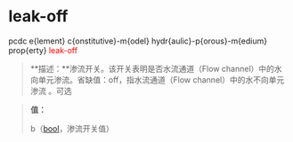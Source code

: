 # leak-off
pcdc e{lement} c{onstitutive}-m{odel} hydr{aulic}-p{orous}-m{edium} prop{erty} <span style='color: red;'>leak-off</span>
> **描述：**渗流开关。该开关表明是否水流通道（Flow channel）中的水向单元渗流。省缺值：off，指水流通道（Flow channel）中的水不向单元渗流
。可选

> 
> **值：**
> 
> b（[bool](数据类型/bool/)，渗流开关值）

